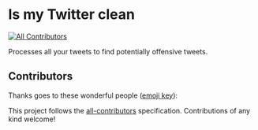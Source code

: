 # Is my Twitter clean
[![All Contributors](https://img.shields.io/badge/all_contributors-0-orange.svg?style=flat-square)](#contributors)

Processes all your tweets to find potentially offensive tweets.

## Contributors

Thanks goes to these wonderful people ([emoji key](https://github.com/kentcdodds/all-contributors#emoji-key)):

<!-- ALL-CONTRIBUTORS-LIST:START - Do not remove or modify this section -->
<!-- prettier-ignore -->
<!-- ALL-CONTRIBUTORS-LIST:END -->

This project follows the [all-contributors](https://github.com/kentcdodds/all-contributors) specification. Contributions of any kind welcome!
